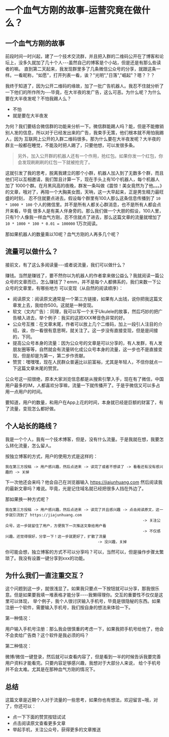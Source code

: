 # 一个血气方刚的故事-运营究竟在做什么？

## 一个血气方刚的故事

前段时间一时兴起，建了一个技术交流群，并且把入群的二维码公开在了博客和论坛上，没多久就加了几十个人---虽然自己的博客是个小站，但是还是有那么些读者的嘛。
直到第二天起来，我发现群里多了几条微信公众号的分享，就跟这条一样。一看昵称，"如愿"，打开列表一看，诶？"光明","日落","崛起"？嗯？？？

我终于知道了，因为公开二维码的缘故，加了一批广告机器人。我忍不住就分析了一下他们的所作所为---毕竟，在大半夜的发广告，这么可恶。为什么呢？为什么要在大半夜发呢？不怕我踢人么？

- 不怕
- 就是要在大半夜发

为何？我们要结合微信群的功能来分析一下。微信群能踢人吗？能，但是不能撤销别人发的信息，所以对于已经发出来的广告，我束手无策，他们根本就不用怕我踢人，因为
互联网上公开的入群二维码很多。那为什么要在大半夜发呢？大半夜的群主一般都在睡觉，不能及时把人踢了，只要他想，可以发很多条。

> 另外，加入公开群的机器人还有一个作用，抢红包。如果你发一个红包，你会发现刷刷刷的红包一下就被抢完了。

这就引发了我的思考，脱离我建立的那个小群，机器人加入到了无数多个群，而且他们可以互相邀请，我们暂且计算一下，现在手头上有10个机器人，每个机器人加了
1000个群。在月黑风高的夜晚，群发一条叫做《震惊！美女竟然为了他。。。》的文章，哦对了，再陪一个大胸美女图，天呐，这一大早起来，正是男生精力最旺盛的时刻，
忍不住就要点进去。假设每个群里有100人那么这条信息传播到了 `10 * 1000 * 100` 个人的微信里。并不是所有人都关心群消息，也不是所有人都会点开来看，毕竟
很多人是有美人伴身旁的。那么我们做一个大胆的假设，100人里，只有1个人像我一样血气方刚，忍不住就点了进去，那么这篇文章的流量就增加了 `10 * 1000 * 100 * 0.01 = 100000`
1万次阅读。

那如果机器人的数量乘以10呢？血气方刚的人再多几个呢？

## 流量可以做什么？

接前文，有了这么多阅读量---或者说流量，我们可以做什么？

赚钱。当然是赚钱了，要不然你以为机器人的作者拿来做公益么？我就阅读一篇公众号的文章而已，怎么赚钱了？emm，并不是每个人都佛系的，我们来数一下公众号的文章里，有哪些地方
可以变现（从自然的阅读顺序）：

- 阅读原文：阅读原文通常是一个第三方链接，如果有人出钱，说你把我这篇文章发上去，我给你500。这就是一种变现。
- 软文（文内广告）：同理，我可以写一个关于Ukulele的故事，然后巧妙的把广告植入进去，举个例子：我买的这把XXX琴音色非常的好。
- 公众号互推：在文章末尾，作者可以放上几个二维码，加上一段引人注目的介绍，诶，你一看很有意思啊，就关注了。这一步没有直接变现，但是是间接的，下同。
- 提高公众号本身的流量：因为公众号的文章是可以分享的，有人发群，有人发朋友圈等等，自然就会有流量转化成公众号本身的流量，这一步也不是直接变现，但是却是为第一，第二步作贡献。
- 赞赏：嘿嘿嘿，现在人民群众普遍比以前富裕，尤其是年轻人，不信你就点一下这篇文章末尾的赞赏。

公众号这一招很绝，原本大家浏览信息都是从搜索引擎入手，现在有了微信，中国用户最多的IM，人都喜欢分享嘛，流量一下就传播开了。于是乎微信又可以多占用一点用户的时间。

要知道，用户的数量，和用户在App上花的时间，本身就已经是巨额的财富了，有了流量，变现怎么都好做。

## 个人站长的路线？

我是一个个人，我有一个技术博客，但是，没有什么流量。于是我就在想，我要怎么转化流量，怎么留人。

按独立博客的方式，用户的使用方式是这样的：

```
我在第三方投稿 -> 用户感兴趣，然后点进来 -> 读完了或者不想读了 -> 看看还有没有感兴趣的 -> 关掉
```

下一次他还会来吗？他会自己在浏览器输入 https://jiajunhuang.com 然后阅读我的最新文章吗？难说。毕竟，光是记住域名就已经把很多人挡在外边了。

那如果换一种方式呢？

```
我在第三方投稿 -> 用户感兴趣，然后点进来 -> 读完了并且感兴趣 -> 点击阅读原文，这一步就引流到了 https://jiajunhuang.com
                                                             -> 关注公众号，这一步就留住了用户，方便我下一次推送文章给用户看
                                                             -> 不仅感兴趣，还觉得很好，分享一下！这一步就更好了，扩散了流量
                                         -> 没兴趣，关掉
```

你可能会想，独立博客的方式不可以分享吗？可以，当然可以，但是操作步骤太繁琐了。我没有设置一键分享到xxx的功能。

## 为什么我们一直注重交互？

这个问题到这一步，就很浅显了。如果我只要点一下按钮就可以分享，那我很乐意。但是如果要我填一堆表格才能分享----我懒得理你。交互的重要性不仅仅是这里可以体现，
举个例子，我个人很讨厌输入手机号，毕竟是很隐秘的东西。如果注册一个软件，需要输入手机号，我们按自身的想法来体验一下。

第一种情况：

用户输入手机号注册：那么我会很慎重的考虑一下，如果我把手机号给他了，他会不会卖给广告商？这个软件是我必须的吗？

第二种情况：

微博/微信一键登录，然后就可以查看内容了，但是看到一半的时候告诉我要完善用户资料才能看完。只要内容足够感兴趣，我想对于大部分人来说，
给个手机号并不会太难。尤其是在那种血气方刚的情况下。

## 总结

这篇文章是近期个人对于流量的一些思考，如果你也有想法，欢迎留言~哦，对了，你还可以：

- 点一下下面的赞赏按钮试试
- 点击阅读原文查看更多文章
- 举起手机，关注公众号，获得更多的文章推送
